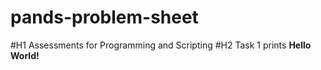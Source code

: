 # pands-problem-sheet
#H1 Assessments for Programming and Scripting
#H2 Task 1 prints  **Hello World!**

